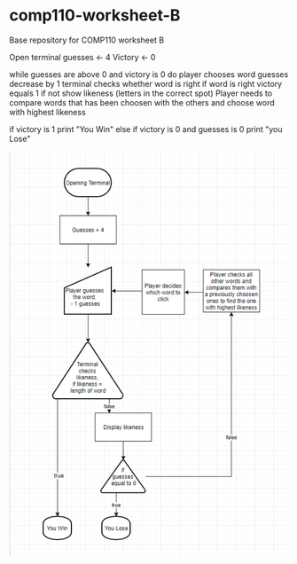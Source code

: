 # comp110-worksheet-B
Base repository for COMP110 worksheet B

Open terminal
guesses <- 4
Victory <- 0


while guesses are above 0 and victory is 0 do
	player chooses word
	guesses decrease by 1
	terminal checks whether word is right
	if word is right
		victory equals 1
	if not 
        show likeness (letters in the correct spot)
	Player needs to compare words that has been choosen with the others and choose word with highest likeness 

if victory is 1
	print "You Win"
else if victory is 0 and guesses is 0
	print "you Lose"
	
	
<img src="Flowchart.png" alt="My Flowchart">
